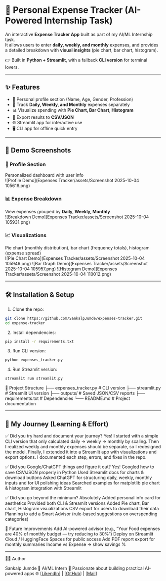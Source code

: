 # 💸 Personal Expense Tracker (AI-Powered Internship Task)

An interactive **Expense Tracker App** built as part of my AI/ML Internship task.  
It allows users to enter **daily, weekly, and monthly** expenses, and provides a detailed breakdown with **visual insights** (pie chart, bar chart, histogram).  

👉 Built in **Python + Streamlit**, with a fallback **CLI version** for terminal lovers.

---

## ✨ Features
- 🧑 Personal profile section (Name, Age, Gender, Profession)  
- 📅 Track **Daily, Weekly, and Monthly** expenses separately  
- 📊 Visualize spending with **Pie Chart, Bar Chart, Histogram**  
- 💾 Export results to **CSV/JSON**  
- 🌐 Streamlit app for interactive use  
- 🖥️ CLI app for offline quick entry  

---

## 🚀 Demo Screenshots

### 👤 Profile Section
Personalized dashboard with user info  
![Profile Demo](Expenses Tracker/assets/Screenshot 2025-10-04 105616.png)

### 📊 Expense Breakdown
View expenses grouped by **Daily, Weekly, Monthly**  
![Breakdown Demo](Expenses Tracker/assets/Screenshot 2025-10-04 105931.png)

### 📈 Visualizations
Pie chart (monthly distribution), bar chart (frequency totals), histogram (expense spread)  
![Pie Chart Demo](Expenses Tracker/assets/Screenshot 2025-10-04 105946.png)
![Bar Graph Demo](Expenses Tracker/assets/Screenshot 2025-10-04 105957.png)
![Histogram Demo](Expenses Tracker/assets/Screenshot 2025-10-04 110012.png)

---

## 🛠️ Installation & Setup

1. Clone the repo:
```bash
git clone https://github.com/SankalpJumde/expenses-tracker.git
cd expense-tracker 
```

2. Install dependencies:
```bash
pip install -r requirements.txt
```

3. Run CLI version:
```bash
python expenses_tracker.py
```

4. Run Streamlit version:
```bash
streamlit run streamlit.py
```

📂 Project Structure
├── expenses_tracker.py         # CLI version
├── streamlit.py   # Streamlit UI version
├── outputs/                       # Saved JSON/CSV reports
├── requirements.txt               # Dependencies
└── README.md                      # Project documentation

---
## 📝 My Journey (Learning & Effort)
✅ Did you try hard and document your journey?
Yes! I started with a simple CLI version that only calculated daily → weekly → monthly by scaling.
Then I realized weekly and monthly expenses should be separate, so I redesigned the model.
Finally, I extended it into a Streamlit app with visualizations and export options.
I documented each step, errors, and fixes in the repo.

✅ Did you Google/ChatGPT things and figure it out?
Yes!
Googled how to save CSV/JSON properly in Python
Used Streamlit docs for charts & download buttons
Asked ChatGPT for structuring daily, weekly, monthly inputs and for UI polishing ideas
Searched examples for matplotlib pie chart & histogram integration with Streamlit

✅ Did you go beyond the minimum?
Absolutely 
Added personal info card for aesthetics
Provided both CLI & Streamlit versions
Added Pie chart, Bar chart, Histogram visualizations
CSV export for users to download their data
Planning to add a Smart Advisor (rule-based suggestions on overspending categories)

🌟 Future Improvements
Add AI-powered advisor (e.g., “Your Food expenses are 40% of monthly budget — try reducing to 30%”)
Deploy on Streamlit Cloud / HuggingFace Spaces for public access
Add PDF report export for monthly summaries
Income vs Expense → show savings %

---

🧑‍💻 Author

Sankalp Jumde
🚀 AI/ML Intern
💼 Passionate about building practical AI-powered apps
🌐  [[LikendIn](https://www.linkedin.com/in/sankalp-jumde/)] | [[GitHub](https://github.com/SankalpJumde)] | [[Mail](sankalpkrishna1103@gmail.com)]
